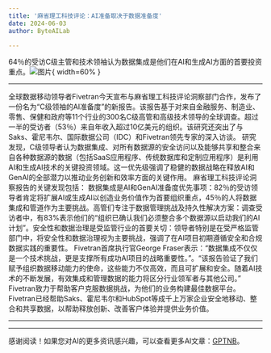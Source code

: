 ```yaml
---
title: '麻省理工科技评论：AI准备取决于数据准备度'
date: 2024-06-03
author: ByteAILab

---
```


64％的受访C级主管和技术领袖认为数据集成是他们在AI和生成AI方面的首要投资重点。![图片](https://ai-techpark.com/wp-content/uploads/2024/05/MIT-960x540.jpg){ width=60% }

---

全球数据移动领导者Fivetran今天宣布与麻省理工科技评论洞察部门合作，发布了一份名为“C级领袖的AI准备度”的新报告。该报告基于对来自金融服务、制造业、零售、保健和政府等11个行业的300名C级高管和高级技术领导的全球调查。超过一半的受访者（53％）来自年收入超过10亿美元的组织。该研究还突出了与Saks、霍尼韦尔、国际数据公司（IDC）和Fivetran领先专家的深入访谈。
研究发现，C级领导者认为数据集成、对所有数据源的安全访问以及能够共享和整合来自各种数据源的数据（包括SaaS应用程序、传统数据库和定制应用程序）是利用AI和生成AI技术的关键投资领域。这一优先级强调了稳健的数据战略在释放AI和GenAI的全部潜力以推动业务创新和效率方面的关键作用。
麻省理工科技评论洞察报告的关键发现包括：
数据集成是AI和GenAI准备度优先事项：82％的受访领导者肯定将扩展AI或生成AI以创造业务价值作为首要组织重点，45％的人将数据集成和管道作为主要挑战。高管们专注于数据管理挑战及持久性解决方案：调查受访者中，有83%表示他们的“组织已确认我们必须整合多个数据源以启动我们的AI计划”。安全性和数据治理是受监管行业的首要关切：领导者特别是在受严格监管部门中，将安全性和数据治理视为主要挑战，强调了在AI项目初期遵循安全和合规数据实践的重要性。
Fivetran首席执行官George Fraser表示：“数据集成不仅仅是一个技术挑战，更是支撑所有成功AI项目的战略重要性。”。“该报告验证了我们赋予组织数据移动能力的使命，这些能力不仅高效，而且可扩展和安全。随着AI技术的不断发展，有效集成和管理数据的能力将区分行业领军者与其他公司。”
Fivetran致力于帮助客户克服数据挑战，为他们的业务构建最佳数据平台。Fivetran已经帮助Saks、霍尼韦尔和HubSpot等成千上万家企业安全地移动、整合和共享数据，以帮助释放创新、改善客户体验并提供业务价值。

---
---
感谢阅读！如果您对AI的更多资讯感兴趣，可以查看更多AI文章：[GPTNB](https://gptnb.com)。